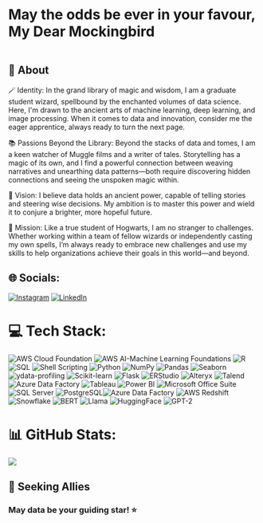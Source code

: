 # May the odds be ever in your favour, My Dear Mockingbird 

<div style="display: flex; justify-content: space-between;">

</div>

## 🌌 About

🪄 Identity: In the grand library of magic and wisdom, I am a graduate student wizard, spellbound by the enchanted volumes of data science. Here, I'm drawn to the ancient arts of machine learning, deep learning, and image processing. When it comes to data and innovation, consider me the eager apprentice, always ready to turn the next page.

📚 Passions Beyond the Library: Beyond the stacks of data and tomes, I am a keen watcher of Muggle films and a writer of tales. Storytelling has a magic of its own, and I find a powerful connection between weaving narratives and unearthing data patterns—both require discovering hidden connections and seeing the unspoken magic within.

🔮 Vision: I believe data holds an ancient power, capable of telling stories and steering wise decisions. My ambition is to master this power and wield it to conjure a brighter, more hopeful future.

🌌 Mission: Like a true student of Hogwarts, I am no stranger to challenges. Whether working within a team of fellow wizards or independently casting my own spells, I’m always ready to embrace new challenges and use my skills to help organizations achieve their goals in this world—and beyond.

## 🌐 Socials:
[![Instagram](https://img.shields.io/badge/Instagram-%23E4405F.svg?logo=Instagram&logoColor=white)](https://www.instagram.com/nitin_varma_xd/) [![LinkedIn](https://img.shields.io/badge/LinkedIn-%230077B5.svg?logo=linkedin&logoColor=white)](https://www.linkedin.com/in/nitin-varma-indukuri/) 

# 💻 Tech Stack:
![AWS Cloud Foundation](https://img.shields.io/badge/AWS%20Cloud%20Foundation-%23FF9900.svg?style=for-the-badge&logo=amazon-aws&logoColor=white) ![AWS AI-Machine Learning Foundations](https://img.shields.io/badge/AWS%20AI--Machine%20Learning%20Foundations-%23FF9900.svg?style=for-the-badge&logo=amazon-aws&logoColor=white) ![R](https://img.shields.io/badge/r-%23276DC3.svg?style=for-the-badge&logo=r&logoColor=white) ![SQL](https://img.shields.io/badge/SQL-%2307405e.svg?style=for-the-badge&logo=sqlite&logoColor=white) ![Shell Scripting](https://img.shields.io/badge/Shell%20Scripting-%231DB954.svg?style=for-the-badge&logo=shell&logoColor=white) ![Python](https://img.shields.io/badge/Python-3670A0?style=for-the-badge&logo=python&logoColor=ffdd54) ![NumPy](https://img.shields.io/badge/NumPy-%23013243.svg?style=for-the-badge&logo=numpy&logoColor=white) ![Pandas](https://img.shields.io/badge/Pandas-%23150458.svg?style=for-the-badge&logo=pandas&logoColor=white) ![Seaborn](https://img.shields.io/badge/Seaborn-%23B07AAA.svg?style=for-the-badge&logo=seaborn&logoColor=white) ![ydata-profiling](https://img.shields.io/badge/ydata--profiling-%23000000.svg?style=for-the-badge&logo=python&logoColor=white) ![Scikit-learn](https://img.shields.io/badge/Scikit--learn-%23F7931E.svg?style=for-the-badge&logo=scikit-learn&logoColor=white) ![Flask](https://img.shields.io/badge/Flask-%23000.svg?style=for-the-badge&logo=flask&logoColor=white) ![ERStudio](https://img.shields.io/badge/ERStudio-%2344A833.svg?style=for-the-badge&logo=erdstudio&logoColor=white) ![Alteryx](https://img.shields.io/badge/Alteryx-%23276DC3.svg?style=for-the-badge&logo=alteryx&logoColor=white) ![Talend](https://img.shields.io/badge/Talend-%23FF6C37.svg?style=for-the-badge&logo=talend&logoColor=white) ![Azure Data Factory](https://img.shields.io/badge/Azure%20Data%20Factory-%230072C6.svg?style=for-the-badge&logo=azure-devops&logoColor=white) ![Tableau](https://img.shields.io/badge/Tableau-%23E97627.svg?style=for-the-badge&logo=tableau&logoColor=white) ![Power BI](https://img.shields.io/badge/Power%20BI-%23F2C811.svg?style=for-the-badge&logo=powerbi&logoColor=black) ![Microsoft Office Suite](https://img.shields.io/badge/Microsoft%20Office-%23D83B01.svg?style=for-the-badge&logo=microsoft-office&logoColor=white) ![SQL Server](https://img.shields.io/badge/SQL%20Server-CC2927?style=for-the-badge&logo=microsoft%20sql%20server&logoColor=white) ![PostgreSQL](https://img.shields.io/badge/PostgreSQL-%23316192.svg?style=for-the-badge&logo=postgresql&logoColor=white)![Azure Data Factory](https://img.shields.io/badge/Azure%20Data%20Factory-%230072C6.svg?style=for-the-badge&logo=azure&logoColor=white) ![AWS Redshift](https://img.shields.io/badge/AWS%20Redshift-%23FF9900.svg?style=for-the-badge&logo=amazonaws&logoColor=white) ![Snowflake](https://img.shields.io/badge/Snowflake-%2343AADA.svg?style=for-the-badge&logo=snowflake&logoColor=white) ![BERT](https://img.shields.io/badge/BERT-%23FF6F00.svg?style=for-the-badge&logo=bert&logoColor=white) ![Llama](https://img.shields.io/badge/Llama-%23316192.svg?style=for-the-badge&logo=llama&logoColor=white) ![HuggingFace](https://img.shields.io/badge/HuggingFace-%23FFDD54.svg?style=for-the-badge&logo=huggingface&logoColor=white) ![GPT-2](https://img.shields.io/badge/GPT--2-%23EE4C2C.svg?style=for-the-badge&logo=gpt&logoColor=white) 


# 📊 GitHub Stats:
![](https://github-readme-stats.vercel.app/api/top-langs/?username=nitin-varma&theme=vision-friendly-dark&hide_border=false&include_all_commits=false&count_private=false&layout=compact)


## 💼 Seeking Allies

### May data be your guiding star! ⭐️
